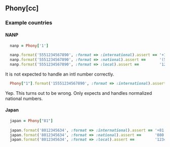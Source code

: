 ## Phony[cc]



### Example countries

#### NANP

```ruby
  nanp = Phony['1']
  
  nanp.format('5551234567890', :format => :international).assert == '+1 (555) 123-4567890'
  nanp.format('5551234567890', :format => :national).assert ==      '(555) 123-4567890'
  nanp.format('5551234567890', :format => :local).assert ==         '123-4567890'
```

It is not expected to handle an intl number correctly.

```ruby
  Phony["1"].format('15551234567890', :format => :international).assert == '+1 (155) 512-34567890'
```

Yep. This turns out to be wrong. Only expects and handles normalized national numbers.

#### Japan

```ruby
  japan = Phony["81"]
  
  japan.format('8012345634', :format => :international).assert == '+81 80 1234 5634'
  japan.format('8012345634', :format => :national).assert ==      '080 1234 5634'
  japan.format('8012345634', :format => :local).assert ==         '1234 5634'
```